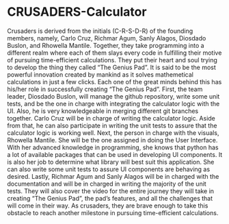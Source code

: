 # CRUSADERS-Calculator
Crusaders is derived from the initials (C-R-S-D-R) of the founding members, namely, Carlo Cruz, Richmar Agum, Sanly Alagos, Diosdado Buslon, and Rhowella Mantile. Together, they take programming into a different realm where each of them slays every code in fulfilling their motive of pursuing time-efficient calculations. They put their heart and soul trying to develop the thing they called “The Genius Pad”. It is said to be the most powerful innovation created by mankind as it solves mathemetical calculations in just a few clicks. Each one of the great minds behind this has his/her role in successfully creating “The Genius Pad”.  First, the team leader, Diosdado Buslon, will manage the github repository, write some unit tests, and be the one in charge with integrating the calculator logic with the UI. Also, he is very knowledgeable in merging different git branches together. Carlo Cruz  will be in charge of writing the calculator logic.  Aside from that, he can also participate in writing the unit tests to assure that the calculator logic is working well. Next, the person in charge with the visuals, Rhowella Mantile. She will be the one assigned in doing the User Interface. With her advanced knowledge in programming, she knows that python  has a lot of available packages that can be used in developing UI components. It is also her job to determine what library will best suit this application. She can also write some unit tests to assure UI components are behaving as desired. Lastly, Richmar Agum and Sanly Alagos will be in charged with the documentation and will be in charged in writing the majority of the unit tests. They will also cover the video for the entire journey they will take in creating “The Genius Pad”, the pad’s features, and all the challenges that will come in their way. As crusaders, they are brave enough to take this obstacle to reach another milestone in pursuing time-efficient calculations.

